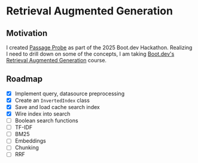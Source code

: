 # Retrieval Augmented Generation

## Motivation

I created [Passage Probe](https://github.com/tdeshazo/passage-probe) as part of the 2025 Boot.dev Hackathon. Realizing I need to drill down on some of the concepts, I am taking [Boot.dev's Retrieval Augmented Generation](https://www.boot.dev/courses/learn-retrieval-augmented-generation) course.

## Roadmap

- [x] Implement query, datasource preprocessing
- [x] Create an `InvertedIndex` class
- [x] Save and load cache search index
- [x] Wire index into search
- [ ] Boolean search functions
- [ ] TF-IDF
- [ ] BM25
- [ ] Embeddings
- [ ] Chunking
- [ ] RRF
